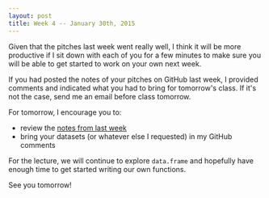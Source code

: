 ```yaml
---
layout: post
title: Week 4 -- January 30th, 2015
---
```


Given that the pitches last week went really well, I think it will be more
productive if I sit down with each of you for a few minutes to make sure you
will be able to get started to work on your own next week.

If you had posted the notes of your pitches on GitHub last week, I provided
comments and indicated what you had to bring for tomorrow's class. If it's not
the case, send me an email before class tomorrow.

For tomorrow, I encourage you to:
- review the [notes from last week](/02-data-frames)
- bring your datasets (or whatever else I requested) in my GitHub comments

For the lecture, we will continue to explore `data.frame` and hopefully have
enough time to get started writing our own functions.

See you tomorrow!
